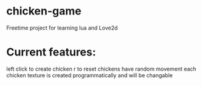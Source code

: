 # chicken-game

Freetime project for learning lua and Love2d

# Current features:
left click to create chicken
r to reset
chickens have random movement
each chicken texture is created programmatically and will be changable
